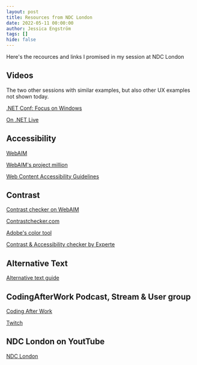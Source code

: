 ```yaml
---
layout: post
title: Resources from NDC London
date: 2022-05-11 00:00:00
author: Jessica Engström
tags: []
hide: false
---
```

Here's the recources and links I promised in my session at NDC London
## Videos
The two other sessions with similar examples, but also other UX examples not shown today.

[.NET Conf: Focus on Windows](https://www.youtube.com/watch?v=p18i6hHgyP0&t)

[On .NET Live](https://www.youtube.com/watch?v=elktRChdHJw&t=280s)

## Accessibility
[WebAIM](https://webaim.org/)

[WebAIM's project million](https://webaim.org/projects/million/)

[Web Content Accessibility Guidelines](https://www.w3.org/TR/WCAG21/)

## Contrast
[Contrast checker on WebAIM](https://webaim.org/resources/contrastchecker/)

[Contrastchecker.com](https://contrastchecker.com/)

[Adobe's color tool](http://color.adobe.com/)

[Contrast & Accessibility checker by Experte](https://www.experte.com/accessibility/contrast)


## Alternative Text
[Alternative text guide](https://webaim.org/techniques/alttext/)

## CodingAfterWork Podcast, Stream & User group
[Coding After Work](https://www.codingafterwork.se/)

[Twitch](https://twitch.tv/codingafterwork)

## NDC London on YoutTube
[NDC London](https://www.youtube.com/playlist?list=PL03Lrmd9CiGc-G2wiIOKmBxQi9Qx2Q_eR)